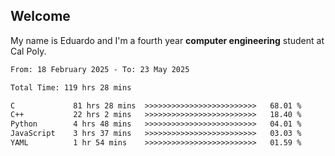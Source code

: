 ## Welcome

 My name is Eduardo and I'm a fourth year **computer engineering** student at Cal Poly.

<!--START_SECTION:waka-->

```txt
From: 18 February 2025 - To: 23 May 2025

Total Time: 119 hrs 28 mins

C             81 hrs 28 mins  >>>>>>>>>>>>>>>>>>>>>>>>>   68.01 %
C++           22 hrs 2 mins   >>>>>>>>>>>>>>>>>>>>>>>>>   18.40 %
Python        4 hrs 48 mins   >>>>>>>>>>>>>>>>>>>>>>>>>   04.01 %
JavaScript    3 hrs 37 mins   >>>>>>>>>>>>>>>>>>>>>>>>>   03.03 %
YAML          1 hr 54 mins    >>>>>>>>>>>>>>>>>>>>>>>>>   01.59 %
```

<!--END_SECTION:waka-->

<!--
**lalog12/lalog12** is a ✨ _special_ ✨ repository because its `README.md` (this file) appears on your GitHub profile.

Here are some ideas to get you started:

- 🔭 I’m currently working on ...
- 🌱 I’m currently learning ...
- 👯 I’m looking to collaborate on ...
- 🤔 I’m looking for help with ...
- 💬 Ask me about ...
- 📫 How to reach me: ...
- 😄 Pronouns: ...
- ⚡ Fun fact: ...
-->
